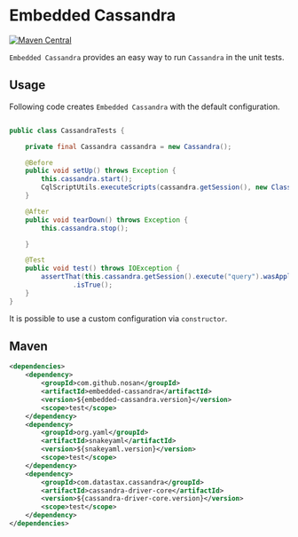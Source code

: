 # Embedded Cassandra
[![Maven Central](https://img.shields.io/maven-central/v/com.github.nosan/embedded-cassandra.svg)](https://maven-badges.herokuapp.com/maven-central/com.github.nosan/embedded-cassandra)
 

`Embedded Cassandra` provides an easy way to run `Cassandra` in the unit tests.

## Usage

Following code creates `Embedded Cassandra` with the default configuration. 

```java

public class CassandraTests {

	private final Cassandra cassandra = new Cassandra();

	@Before
	public void setUp() throws Exception {
		this.cassandra.start();
		CqlScriptUtils.executeScripts(cassandra.getSession(), new ClassPathCqlScript("init.cql"));
	}

	@After
	public void tearDown() throws Exception {
		this.cassandra.stop();

	}

	@Test
	public void test() throws IOException {
		assertThat(this.cassandra.getSession().execute("query").wasApplied())
				.isTrue();
	}
}

```

It is possible to use a custom configuration via `constructor`. 

## Maven

```xml
<dependencies>
    <dependency>
        <groupId>com.github.nosan</groupId>
        <artifactId>embedded-cassandra</artifactId>
        <version>${embedded-cassandra.version}</version>
        <scope>test</scope>
    </dependency>
    <dependency>
        <groupId>org.yaml</groupId>
        <artifactId>snakeyaml</artifactId>
        <version>${snakeyaml.version}</version>
        <scope>test</scope>
    </dependency>
    <dependency>
        <groupId>com.datastax.cassandra</groupId>
        <artifactId>cassandra-driver-core</artifactId>
        <version>${cassandra-driver-core.version}</version>
        <scope>test</scope>
    </dependency>    
</dependencies>
```

